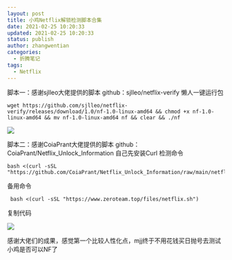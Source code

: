 ```yaml
---
layout: post
title: 小鸡Netflix解锁检测脚本合集
date: 2021-02-25 10:20:33
updated: 2021-02-25 10:20:33
status: publish
author: zhangwentian
categories: 
  - 折腾笔记
tags: 
  - Netflix
---
```



脚本一：感谢sjlleo大佬提供的脚本
github：sjlleo/netflix-verify
懒人一键运行包

    wget https://github.com/sjlleo/netflix-verify/releases/download/1.0/nf-1.0-linux-amd64 && chmod +x nf-1.0-linux-amd64 && mv nf-1.0-linux-amd64 nf && clear && ./nf

![](https://vkceyugu.cdn.bspapp.com/VKCEYUGU-b1ebbd3c-ca49-405b-957b-effe60782276/f6edbec8-33a5-43d1-992f-a7867d2ce429.png)

脚本二：感谢CoiaPrant大佬提供的脚本
github：CoiaPrant/Netflix_Unlock_Information
自己先安装Curl
检测命令

    bash <(curl -sSL "https://github.com/CoiaPrant/Netflix_Unlock_Information/raw/main/netflix.sh")


备用命令

     bash <(curl -sSL "https://www.zeroteam.top/files/netflix.sh")

复制代码

![](https://vkceyugu.cdn.bspapp.com/VKCEYUGU-b1ebbd3c-ca49-405b-957b-effe60782276/8adb05f6-cb6c-4d72-8c57-125e80af56ff.png)

感谢大佬们的成果，感觉第一个比较人性化点，mjj终于不用花钱买日抛号去测试小鸡是否可以NF了
